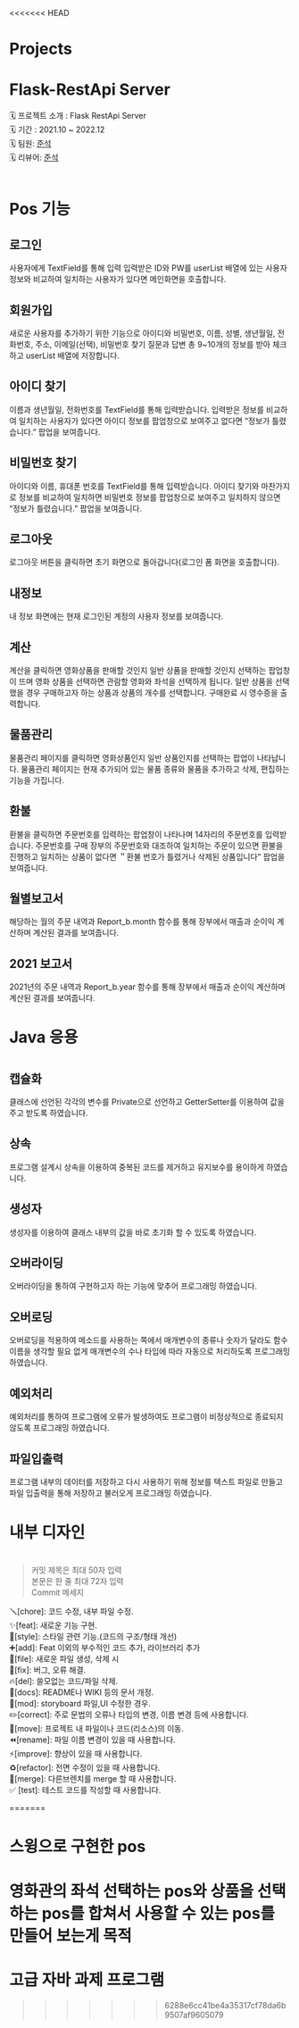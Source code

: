 <<<<<<< HEAD
# Projects
# Flask-RestApi Server
🗓 프로젝트 소개 : Flask RestApi Server</br>
🗓 기간 : 2021.10 ~ 2022.12  </br>
🗓 팀원:  [준석](https://github.com/dotdotot)</br>
🗓 리뷰어: [준석](https://github.com/dotdotot)</br></br>

#
# Pos 기능
## 로그인
사용자에게 TextField를 통해 입력 입력받은 ID와 PW를 userList 배열에 있는 사용자 정보와 비교하여 일치하는 사용자가 있다면 메인화면을 호출합니다.
## 회원가입
새로운 사용자를 추가하기 위한 기능으로 아이디와 비밀번호, 이름, 성별, 생년월일, 전화번호, 주소, 이메일(선택), 비밀번호 찾기 질문과 답변 총 9~10개의 정보를 받아 체크하고 userList 배열에 저장합니다.
## 아이디 찾기
이름과 생년월일, 전화번호를 TextField를 통해 입력받습니다. 입력받은 정보를 비교하여 일치하는 사용자가 있다면 아이디 정보를 팝업창으로 보여주고 없다면 “정보가 틀렸습니다.” 팝업을 보여줍니다.

## 비밀번호 찾기
아이디와 이름,  휴대폰 번호를 TextField를 통해 입력받습니다. 아이디 찾기와 마찬가지로 정보를 비교하여 일치하면 비밀번호 정보를 팝업창으로 보여주고 일치하지 않으면 “정보가 틀렸습니다.” 팝업을 보여줍니다.

## 로그아웃
로그아웃 버튼을 클릭하면 초기 화면으로 돌아갑니다(로그인 폼 화면을 호출합니다).

## 내정보
내 정보 화면에는 현재 로그인된 계정의 사용자 정보를 보여줍니다.

## 계산
계산을 클릭하면 영화상품을 판매할 것인지 일반 상품을 판매할 것인지 선택하는 팝업창이 뜨며 영화 상품을 선택하면 관람할 영화와 좌석을 선택하게 됩니다. 일반 상품을 선택했을 경우 구매하고자 하는 상품과 상품의 개수를 선택합니다.
구매완료 시 영수증을 출력합니다.

## 물품관리
물품관리 페이지를 클릭하면 영화상품인지 일반 상품인지를 선택하는 팝업이 나타납니다. 물품관리 페이지는 현재 추가되어 있는 물품 종류와 물품을 추가하고 삭제, 편집하는 기능을 가집니다.

## 환불
환불을 클릭하면 주문번호를 입력하는 팝업창이 나타나며 14자리의 주문번호를 입력받습니다. 주문번호를 구매 장부의 주문번호와 대조하여 일치하는 주문이 있으면 환불을 진행하고 일치하는 상품이 없다면 ＂환불 번호가 틀렸거나 삭제된 상품입니다” 팝업을 보여줍니다.


## 월별보고서
해당하는 월의 주문 내역과 Report_b.month 함수를 통해 장부에서 매출과 순이익 계산하며 계산된 결과를 보여줍니다. 

## 2021 보고서
2021년의 주문 내역과 Report_b.year 함수를 통해 장부에서 매출과 순이익 계산하며 계산된 결과를 보여줍니다. 

# 
# Java 응용
#
## 캡슐화 
클래스에 선언된 각각의 변수를 Private으로 선언하고 GetterSetter를 이용하여 값을 주고 받도록 하였습니다.

## 상속
프로그램 설계시 상속을 이용하여 중복된 코드를 제거하고 유지보수를 용이하게 하였습니다.

## 생성자
생성자를 이용하여 클래스 내부의 값을 바로 초기화 할 수 있도록 하였습니다.

## 오버라이딩
오버라이딩을 통하여 구현하고자 하는 기능에 맞추어 프로그래밍 하였습니다.

## 오버로딩
오버로딩을 적용하여 메소드를 사용하는 쪽에서 매개변수의 종류나 숫자가 달라도 함수이름을 생각할 필요 없게 매개변수의 수나 타입에 따라 자동으로 처리하도록 프로그래밍 하였습니다.   

## 예외처리
예외처리를 통하여 프로그램에 오류가 발생하여도 프로그램이 비정상적으로 종료되지 않도록 프로그래밍 하였습니다.

## 파일입출력
프로그램 내부의 데이터를 저장하고 다시 사용하기 위해 정보를 텍스트 파일로 만들고 파일 입출력을 통해 저장하고 불러오게 프로그래밍 하였습니다. 

#
# 내부 디자인



#
> 커밋 제목은 최대 50자 입력 </br>
본문은 한 줄 최대 72자 입력 </br>
Commit 메세지 </br>

🪛[chore]: 코드 수정, 내부 파일 수정. </br>
✨[feat]: 새로운 기능 구현. </br>
🎨[style]: 스타일 관련 기능.(코드의 구조/형태 개선) </br>
➕[add]: Feat 이외의 부수적인 코드 추가, 라이브러리 추가 </br>
🔧[file]: 새로운 파일 생성, 삭제 시 </br>
🐛[fix]: 버그, 오류 해결. </br>
🔥[del]: 쓸모없는 코드/파일 삭제. </br>
📝[docs]: README나 WIKI 등의 문서 개정. </br>
💄[mod]: storyboard 파일,UI 수정한 경우. </br>
✏️[correct]: 주로 문법의 오류나 타입의 변경, 이름 변경 등에 사용합니다. </br>
🚚[move]: 프로젝트 내 파일이나 코드(리소스)의 이동. </br>
⏪️[rename]: 파일 이름 변경이 있을 때 사용합니다. </br>
⚡️[improve]: 향상이 있을 때 사용합니다. </br>
♻️[refactor]: 전면 수정이 있을 때 사용합니다. </br>
🔀[merge]: 다른브렌치를 merge 할 때 사용합니다. </br>
✅ [test]: 테스트 코드를 작성할 때 사용합니다. </br>







=======
# 스윙으로 구현한 pos
# 영화관의 좌석 선택하는 pos와 상품을 선택하는 pos를 합쳐서 사용할 수 있는 pos를 만들어 보는게 목적
# 고급 자바 과제 프로그램
>>>>>>> 6288e6cc41be4a35317cf78da6b9507af9605079
